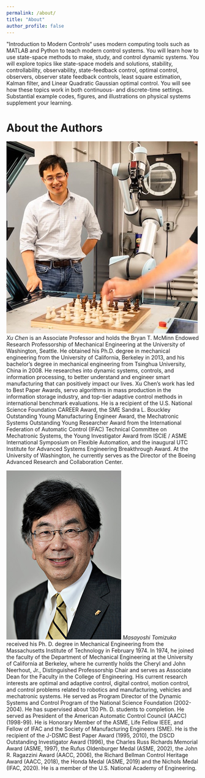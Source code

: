 ```yaml
---
permalink: /about/
title: "About"
author_profile: false
---
```


"Introduction to Modern Controls“ uses modern computing tools such as MATLAB and Python to teach modern control systems. You will learn how to use state-space methods to make, study, and control dynamic systems. You will explore topics like state-space models and solutions, stability, controllability, observability, state-feedback control, optimal control, observers, observer state feedback controls, least square estimation, Kalman filter, and Linear Quadratic Gaussian optimal control. You will see how these topics work in both continuous- and discrete-time settings. Substantial example codes, figures, and illustrations on physical systems supplement your learning.

# About the Authors

![](/assets/images/XuChen.JPG)
*Xu Chen* is an Associate Professor and holds the Bryan T. McMinn Endowed Research Professorship of Mechanical Engineering at the University of Washington, Seattle. He obtained his Ph.D. degree in mechanical engineering from the University of California, Berkeley in 2013, and his bachelor’s degree in mechanical engineering from Tsinghua University, China in 2008. He researches into dynamic systems, controls, and information processing, to better understand and engineer smart manufacturing that can positively impact our lives. Xu Chen’s work has led to Best Paper Awards, servo algorithms in mass production in the information storage industry, and top-tier adaptive control methods in international benchmark evaluations. He is a recipient of the U.S. National Science Foundation CAREER Award, the SME Sandra L. Bouckley Outstanding Young Manufacturing Engineer Award, the Mechatronic Systems Outstanding Young Researcher Award from the International Federation of Automatic Control (IFAC) Technical Committee on Mechatronic Systems, the Young Investigator Award from ISCIE / ASME International Symposium on Flexible Automation, and the inaugural UTC Institute for Advanced Systems Engineering Breakthrough Award. At the University of Washington, he currently serves as the Director of the Boeing Advanced Research and Collaboration Center.

![](/assets/images/Tomizuka-Masayoshi.jpg)
*Masayoshi Tomizuka* received his Ph. D. degree in Mechanical Engineering from the Massachusetts Institute of Technology in February 1974. In 1974, he joined the faculty of the Department of Mechanical Engineering at the University of California at Berkeley, where he currently holds the Cheryl and John Neerhout, Jr., Distinguished Professorship Chair and serves as Associate Dean for the Faculty in the College of Engineering. His current research interests are optimal and adaptive control, digital control, motion control, and control problems related to robotics and manufacturing, vehicles and mechatronic systems. He served as Program Director of the Dynamic Systems and Control Program of the National Science Foundation (2002-2004). He has supervised about 130 Ph. D. students to completion. He served as President of the American Automatic Control Council (AACC) (1998-99). He is Honorary Member of the ASME, Life Fellow IEEE, and Fellow of IFAC and the Society of Manufacturing Engineers (SME). He is the recipient of the J-DSMC Best Paper Award (1995, 2010), the DSCD Outstanding Investigator Award (1996), the Charles Russ Richards Memorial Award (ASME, 1997), the Rufus Oldenburger Medal (ASME, 2002), the John R. Ragazzini Award (AACC, 2006), the Richard Bellman Control Heritage Award (AACC, 2018), the Honda Medal (ASME, 2019) and the Nichols Medal (IFAC, 2020). He is a member of the U.S. National Academy of Engineering.
